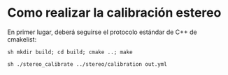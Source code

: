 # Como realizar la calibración estereo

En primer lugar, deberá seguirse el protocolo estándar de C++ de cmakelist: 

``sh
mkdir build; cd build; cmake ..; make
``

``sh
./stereo_calibrate ../stereo/calibration out.yml
``

